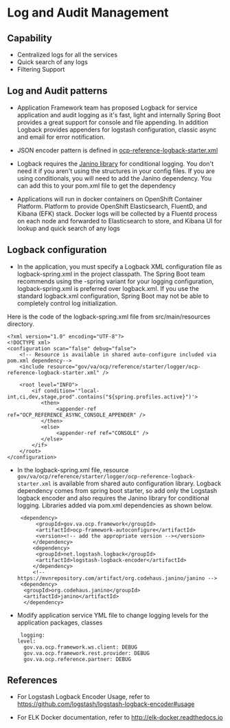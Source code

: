 # Log and Audit Management

## Capability
- Centralized logs for all the services
- Quick search of any logs
- Filtering Support

## Log and Audit patterns
- Application Framework team has proposed Logback for service application and audit logging as it's fast, light and internally Spring Boot provides a great support for console and file appending. In addition Logback provides appenders for logstash configuration, classic async and email for error notification.

- JSON encoder pattern is defined in [ocp-reference-logback-starter.xml](https://github.com/department-of-veterans-affairs/ocp-framework/blob/master/ocp-framework-autoconfigure/src/main/resources/gov/va/ocp/reference/starter/logger/ocp-reference-logback-starter.xml)

- Logback requires the [Janino library](https://logback.qos.ch/setup.html#janino) for conditional logging. You don't need it if you aren't using the structures in your config files. If you are using conditionals, you will need to add the Janino dependency. You can add this to your pom.xml file to get the dependency

- Applications will run in docker containers on OpenShift Container Platform. Platform to provide OpenShift Elasticsearch, FluentD, and Kibana (EFK) stack. Docker logs will be collected by a Fluentd process on each node and forwarded to Elasticsearch to store, and Kibana UI for lookup and quick search of any logs

## Logback configuration
- In the application, you must specify a Logback XML configuration file as logback-spring.xml in the project classpath. The Spring Boot team recommends using the -spring variant for your logging configuration, logback-spring.xml is preferred over logback.xml. If you use the standard logback.xml configuration, Spring Boot may not be able to completely control log initialization. 

Here is the code of the logback-spring.xml file from src/main/resources directory.

	<?xml version="1.0" encoding="UTF-8"?>
	<!DOCTYPE xml>
	<configuration scan="false" debug="false">
		<!-- Resource is available in shared auto-configure included via pom.xml dependency-->
	    <include resource="gov/va/ocp/reference/starter/logger/ocp-reference-logback-starter.xml" />
	    
	    <root level="INFO">
	    	<if condition='"local-int,ci,dev,stage,prod".contains("${spring.profiles.active}")'>
	           <then>
	                <appender-ref ref="OCP_REFERENCE_ASYNC_CONSOLE_APPENDER" />
	           </then>
	           <else>
	                <appender-ref ref="CONSOLE" />
	           </else>
	        </if>
	    </root>
	</configuration>
	
- In the logback-spring.xml file, resource  `gov/va/ocp/reference/starter/logger/ocp-reference-logback-starter.xml` is available from shared auto configuration library. Logback dependency comes from spring boot starter, so add only the Logstash logback encoder and also requires the Janino library for conditional logging. Libraries added via pom.xml dependencies as shown below.

	   <dependency>
            <groupId>gov.va.ocp.framework</groupId>
            <artifactId>ocp-framework-autoconfigure</artifactId>
            <version><!-- add the appropriate version --></version>
           </dependency>
           <dependency>
            <groupId>net.logstash.logback</groupId>
            <artifactId>logstash-logback-encoder</artifactId>
           </dependency>
           <!-- https://mvnrepository.com/artifact/org.codehaus.janino/janino -->
	   <dependency>
	    <groupId>org.codehaus.janino</groupId>
	    <artifactId>janino</artifactId>
	    </dependency>
	    
- Modify application service YML file to change logging levels for the application packages, classes

       logging: 
	  level:
	    gov.va.ocp.framework.ws.client: DEBUG
	    gov.va.ocp.framework.rest.provider: DEBUG
	    gov.va.ocp.reference.partner: DEBUG

	
## References
- For Logstash Logback Encoder Usage, refer to https://github.com/logstash/logstash-logback-encoder#usage

- For ELK Docker documentation, refer to http://elk-docker.readthedocs.io

